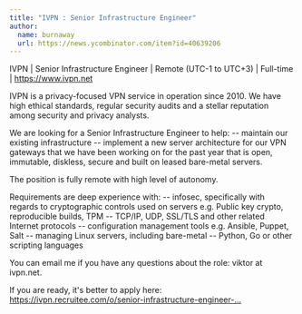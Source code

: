 ```yaml
---
title: "IVPN : Senior Infrastructure Engineer"
author:
  name: burnaway
  url: https://news.ycombinator.com/item?id=40639206
---
```

IVPN | Senior Infrastructure Engineer | Remote (UTC-1 to UTC+3) | Full-time | <a href="https:&#x2F;&#x2F;www.ivpn.net" rel="nofollow">https:&#x2F;&#x2F;www.ivpn.net</a>

IVPN is a privacy-focused VPN service in operation since 2010. We have high ethical standards, regular security audits and a stellar reputation among security and privacy analysts.

We are looking for a Senior Infrastructure Engineer to help:
-- maintain our existing infrastructure
-- implement a new server architecture for our VPN gateways that we have been working on for the past year that is open, immutable, diskless, secure and built on leased bare-metal servers.

The position is fully remote with high level of autonomy.

Requirements are deep experience with: 
-- infosec, specifically with regards to cryptographic controls used on servers e.g. Public key crypto, reproducible builds, TPM 
-- TCP&#x2F;IP, UDP, SSL&#x2F;TLS and other related Internet protocols 
-- configuration management tools e.g. Ansible, Puppet, Salt 
-- managing Linux servers, including bare-metal 
-- Python, Go or other scripting languages

You can email me if you have any questions about the role: viktor at ivpn.net.

If you are ready, it&#x27;s better to apply here: <a href="https:&#x2F;&#x2F;ivpn.recruitee.com&#x2F;o&#x2F;senior-infrastructure-engineer-1" rel="nofollow">https:&#x2F;&#x2F;ivpn.recruitee.com&#x2F;o&#x2F;senior-infrastructure-engineer-...</a>
